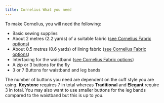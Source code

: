```yaml
---
title: Cornelius What you need
---
```


To make Cornelius, you will need the following:

- Basic sewing supplies
- About 2 metres (2.2 yards) of a suitable fabric ([see Cornelius Fabric options](/docs/patterns/cornelius/fabric/))
- About 0.5 metres (0.6 yards) of lining fabric ([see Cornelius Fabric options](/docs/patterns/cornelius/fabric/))
- Interfacing for the waistband ([see Cornelius Fabric options](/docs/patterns/cornelius/fabric/))
- A zip or 3 buttons for the fly
- 3 or 7 Buttons for waistband and leg bands

<Note>

The number of buttons you need are dependent on the cuff style you are using. **Keystone** requires 7 in total whereas **Traditional** and **Elegant** require 3 in total. You may also want to use smaller buttons for the leg bands compared to the waistband but this is up to you.

</Note>

